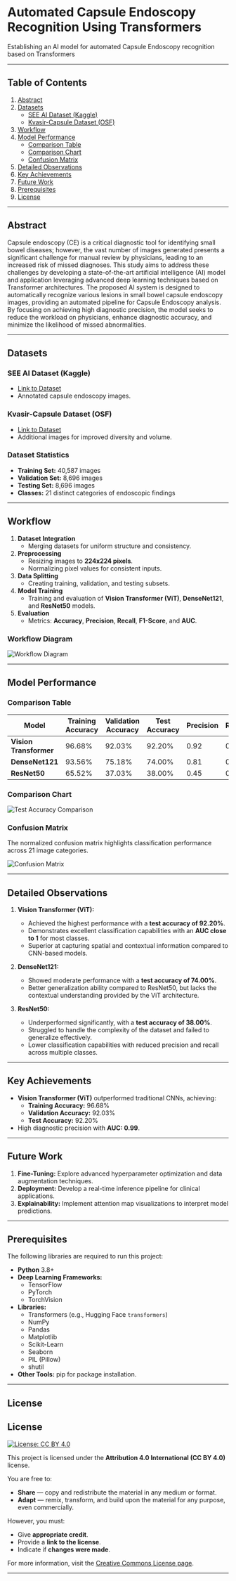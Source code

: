 # Automated Capsule Endoscopy Recognition Using Transformers
Establishing an AI model  for automated Capsule Endoscopy recognition based on Transformers

---

## **Table of Contents**
1. [Abstract](#abstract)
2. [Datasets](#datasets)
   - [SEE AI Dataset (Kaggle)](#see-ai-dataset-kaggle)
   - [Kvasir-Capsule Dataset (OSF)](#kvasir-capsule-dataset-osf)
3. [Workflow](#workflow)
4. [Model Performance](#model-performance)
   - [Comparison Table](#comparison-table)
   - [Comparison Chart](#comparison-chart)
   - [Confusion Matrix](#confusion-matrix)
5. [Detailed Observations](#detailed-observations)
6. [Key Achievements](#key-achievements)
7. [Future Work](#future-work)
8. [Prerequisites](#prerequisites)
9. [License](#license)

---

## **Abstract**
Capsule endoscopy (CE) is a critical diagnostic tool for identifying small bowel diseases; however, the vast number of images generated presents a significant challenge for manual review by physicians, leading to an increased risk of missed diagnoses. This study aims to address these challenges by developing a state-of-the-art artificial intelligence (AI) model and application leveraging advanced deep learning techniques based on Transformer architectures. The proposed AI system is designed to automatically recognize various lesions in small bowel capsule endoscopy images, providing an automated pipeline for Capsule Endoscopy analysis. By focusing on achieving high diagnostic precision, the model seeks to reduce the workload on physicians, enhance diagnostic accuracy, and minimize the likelihood of missed abnormalities.

---

## **Datasets**
### SEE AI Dataset (Kaggle)
- [Link to Dataset](https://www.kaggle.com/datasets/capsuleyolo/kyucapsule)
- Annotated capsule endoscopy images.

### Kvasir-Capsule Dataset (OSF)
- [Link to Dataset](https://osf.io/dv2ag/)
- Additional images for improved diversity and volume.

### Dataset Statistics
- **Training Set:** 40,587 images
- **Validation Set:** 8,696 images
- **Testing Set:** 8,696 images
- **Classes:** 21 distinct categories of endoscopic findings

---

## **Workflow**
1. **Dataset Integration**
   - Merging datasets for uniform structure and consistency.
2. **Preprocessing**
   - Resizing images to **224x224 pixels**.
   - Normalizing pixel values for consistent inputs.
3. **Data Splitting**
   - Creating training, validation, and testing subsets.
4. **Model Training**
   - Training and evaluation of **Vision Transformer (ViT)**, **DenseNet121**, and **ResNet50** models.
5. **Evaluation**
   - Metrics: **Accuracy**, **Precision**, **Recall**, **F1-Score**, and **AUC**.

### Workflow Diagram
![Workflow Diagram](Workflow.png)

---

## **Model Performance**

### Comparison Table
| **Model**          | **Training Accuracy** | **Validation Accuracy** | **Test Accuracy** | **Precision** | **Recall** | **F1-Score** | **AUC** |
|---------------------|-----------------------|--------------------------|-------------------|---------------|------------|--------------|---------|
| **Vision Transformer** | 96.68%               | 92.03%                   | 92.20%            | 0.92          | 0.92       | 0.92         | 0.99    |
| **DenseNet121**       | 93.56%               | 75.18%                   | 74.00%            | 0.81          | 0.75       | 0.78         | 0.85    |
| **ResNet50**          | 65.52%               | 37.03%                   | 38.00%            | 0.45          | 0.37       | 0.40         | 0.55    |

### Comparison Chart
![Test Accuracy Comparison](ComparisonOfModels.png)

### Confusion Matrix
The normalized confusion matrix highlights classification performance across 21 image categories.

![Confusion Matrix](Confusion_Matrix.png)

---

## **Detailed Observations**
1. **Vision Transformer (ViT):**
   - Achieved the highest performance with a **test accuracy of 92.20%**.
   - Demonstrates excellent classification capabilities with an **AUC close to 1** for most classes.
   - Superior at capturing spatial and contextual information compared to CNN-based models.

2. **DenseNet121:**
   - Showed moderate performance with a **test accuracy of 74.00%**.
   - Better generalization ability compared to ResNet50, but lacks the contextual understanding provided by the ViT architecture.

3. **ResNet50:**
   - Underperformed significantly, with a **test accuracy of 38.00%**.
   - Struggled to handle the complexity of the dataset and failed to generalize effectively.
   - Lower classification capabilities with reduced precision and recall across multiple classes.

---

## **Key Achievements**
- **Vision Transformer (ViT)** outperformed traditional CNNs, achieving:
  - **Training Accuracy:** 96.68%
  - **Validation Accuracy:** 92.03%
  - **Test Accuracy:** 92.20%
- High diagnostic precision with **AUC: 0.99**.

---

## **Future Work**
1. **Fine-Tuning:** Explore advanced hyperparameter optimization and data augmentation techniques.
2. **Deployment:** Develop a real-time inference pipeline for clinical applications.
3. **Explainability:** Implement attention map visualizations to interpret model predictions.

---

## **Prerequisites**
The following libraries are required to run this project:

- **Python** 3.8+
- **Deep Learning Frameworks:**
  - TensorFlow
  - PyTorch
  - TorchVision
- **Libraries:**
  - Transformers (e.g., Hugging Face `transformers`)
  - NumPy
  - Pandas
  - Matplotlib
  - Scikit-Learn
  - Seaborn
  - PIL (Pillow)
  - shutil
- **Other Tools:** pip for package installation.

---

## License

## License

[![License: CC BY 4.0](https://img.shields.io/badge/License-CC%20BY%204.0-lightgrey.svg)](https://creativecommons.org/licenses/by/4.0/)

This project is licensed under the **Attribution 4.0 International (CC BY 4.0)** license.

You are free to:
- **Share** — copy and redistribute the material in any medium or format.
- **Adapt** — remix, transform, and build upon the material for any purpose, even commercially.

However, you must:
- Give **appropriate credit**.
- Provide a **link to the license**.
- Indicate if **changes were made**.

For more information, visit the [Creative Commons License page](https://creativecommons.org/licenses/by/4.0/).


---
